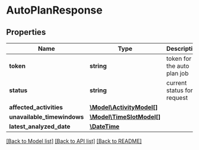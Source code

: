 # AutoPlanResponse

## Properties
Name | Type | Description | Notes
------------ | ------------- | ------------- | -------------
**token** | **string** | token for the auto plan job | [optional] 
**status** | **string** | current status for request | [optional] 
**affected_activities** | [**\Model\ActivityModel[]**](ActivityModel.md) |  | [optional] 
**unavailable_timewindows** | [**\Model\TimeSlotModel[]**](TimeSlotModel.md) |  | [optional] 
**latest_analyzed_date** | [**\DateTime**](Date.md) |  | [optional] 

[[Back to Model list]](../README.md#documentation-for-models) [[Back to API list]](../README.md#documentation-for-api-endpoints) [[Back to README]](../README.md)


